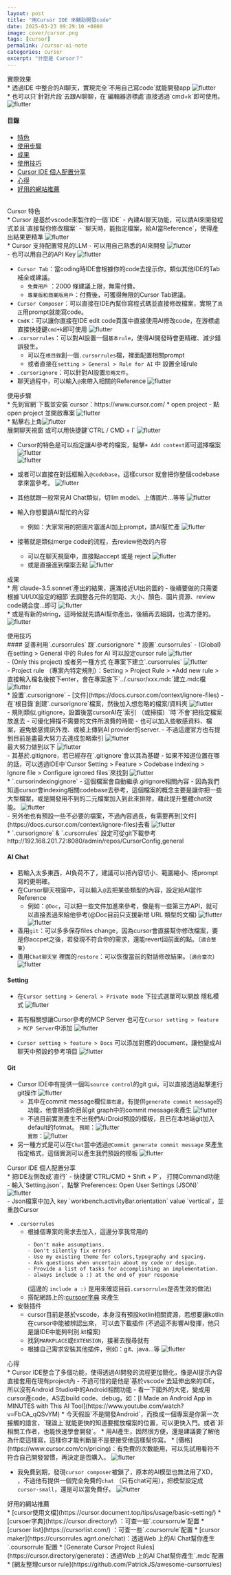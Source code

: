 ```yaml
---
layout: post
title: "用Cursor IDE 來輔助開發code"
date: 2025-03-23 09:29:10 +0800
image: cover/cursor.png
tags: [cursor]
permalink: /cursor-ai-note
categories: cursor
excerpt: "什麼是 Cursor？"
---
```


<div class="c-border-main-title-2">實際效果</div>
* 透過IDE 中整合的AI聊天，實現完全`不用自己寫code`就能開發app
<img src="/images/cursor/001.gif" alt="flutter"><br>
* 也可以只`針對片段`去跟AI聊聊，在`編輯器游標處`直接透過`cmd+k`即可使用。
<img src="/images/cursor/002.png" alt="flutter"><br>

#### 目錄
* [特色](#feature)
* [使用步驟](#usage-steps)
* [成果](#results)
* [使用技巧](#tips)
* [Cursor IDE 個人配置分享](#personal-config)
* [心得](#thoughts)
* [好用的網站推薦](#useful-sites)

<br>
<a id="feature"></a>
<div class="c-border-main-title-2">Cursor 特色</div>
* Cursor 是基於vscode來製作的一個`IDE`
  - 內建AI聊天功能，可以請AI來開發程式並且`直接幫你修改檔案`
  - `聊天時，能指定檔案，給AI當Reference`，使得產出結果更精準
  <img src="/images/cursor/003.png" alt="flutter"><br>
* Cursor 支持配置常見的LLM
   - 可以用自己熟悉的AI來開發
<img src="/images/cursor/004.png" alt="flutter"><br>
   - 也可以用自己的API Key
<img src="/images/cursor/005.png" alt="flutter"><br>

* `Cursor Tab`：當coding時IDE會根據你的code去提示你，類似其他IDE的Tab補全或建議。
    - `免費用戶` ：2000 條建議上限，無需付費。
    - `專業版和商業版用戶`：付費後，可獲得無限的Cursor Tab建議。
* `Cursor Composer`：可以直接在IDE內幫你寫程式碼並直接修改檔案，實現了`真正`用prompt就能寫code。
* `CmdK`：可以讓你直接在IDE edit code頁面中直接使用AI修改code，在游標處直接快捷鍵`cmd+k`即可使用
  <img src="/images/cursor/006.png" alt="flutter"><br>
* `.cursorrules`：可以對AI設置一個`基本rule`，使得AI開發時會更精確、減少錯誤發生。
    - 可以在`根目錄`創一個`.cursorrules`檔，裡面配置相關prompt
    - 或者直接在`setting > General > Rule for AI` 中 設置全域rule
* `.cursorignore`：可以針對AI設置`忽略文件`。
* 聊天過程中，可以輸入`@`來帶入相關的Reference
  <img src="/images/cursor/007.png" alt="flutter"><br>

<a id="usage-steps"></a>
<div class="c-border-main-title-2">使用步驟</div>
* 先到官網`下載並安裝`cursor：https://www.cursor.com/
* open project
    - 點 open project 並開啟專案
      <img src="/images/cursor/008.png" alt="flutter"><br>
* 點擊右上角<img src="/images/cursor/009.png" alt="flutter"><br>展開聊天視窗
  或可以用快捷鍵`CTRL / CMD + l`
  <img src="/images/cursor/010.png" alt="flutter"><br>

* Cursor的特色是可以指定讓AI參考的檔案，點擊`+ Add context`即可選擇檔案
  <img src="/images/cursor/011.png" alt="flutter"><br>
  <img src="/images/cursor/012.png" alt="flutter"><br>

* 或者可以直接在對話框輸入`@codebase`，這樣cursor 就會把你整個codebase拿來當參考。
  <img src="/images/cursor/013.png" alt="flutter"><br>

* 其他就跟一般常見AI Chat類似，切llm model、上傳圖片...等等
  <img src="/images/cursor/014.png" alt="flutter"><br>

* 輸入你想要請AI幫忙的內容
    - 例如：大家常用的把圖片塞進AI加上prompt，請AI幫忙產
      <img src="/images/cursor/015.png" alt="flutter"><br>
* 接著就是類似merge code的流程，去review他改的內容
    - 可以在聊天視窗中，直接點accept 或是 reject
      <img src="/images/cursor/016.png" alt="flutter"><br>
    - 或是直接進到檔案去點
      <img src="/images/cursor/017.png" alt="flutter"><br>

<a id="results"></a>
<div class="c-border-main-title-2">成果</div>
* 用`claude-3.5.sonnet`產出的結果，還滿接近UI出的圖的
    - 後續要做的只需要根據`UI/UX設定的細節`去調整各元件的間距、大小、顏色、圖片資源、review code耦合度...即可
      <img src="/images/cursor/018.png" alt="flutter"><br>
* 或是有新的string，這時候就先請AI幫你產出，後續再去細調，也滿方便的。
  <img src="/images/cursor/019.png" alt="flutter"><br>

<a id="tips"></a>
<div class="c-border-main-title-2">使用技巧</div>
#### 妥善利用`.cursorrules` 跟`.cursorignore`
* 設置`.cursorrules`
    - (Global) 在setting > General 中的 Rules for AI 可以設定cursor rule
      <img src="/images/cursor/020.png" alt="flutter"><br>
    - (Only this project) 或者另一種方式 在專案下建立`.cursorrules`
      <img src="/images/cursor/021.png" alt="flutter"><br>
    - Project rule （專案內特定規則）：Setting > Project Rule > +Add new rule > 直接輸入檔名後按下enter，會在專案底下`../.cursor/xxx.mdc`建立.mdc檔
      <img src="/images/cursor/022.png" alt="flutter"><br>
* 設置`.cursorignore`
    - [文件](https://docs.cursor.com/context/ignore-files)
    - 在`根目錄`創建`.cursorignore`檔案，然後加入想忽略的檔案/資料夾
      <img src="/images/cursor/023.png" alt="flutter"><br>
    - 規則類似.gitignore，設置後當cursorAI在`索引 （或掃描）`時`不會`把指定檔案放進去
        - 可優化掃描不需要的文件所浪費的時間
        - 也可以加入些敏感資料、檔案，避免敏感資訊外洩、或被上傳到AI provider的server.
        - 不過這邊官方也有提到目前是盡最大努力去達成忽略索引
          <img src="/images/cursor/024.png" alt="flutter"><br>
          最大努力做到以下
          <img src="/images/cursor/025.png" alt="flutter"><br>
    - 其基於.gitignore，若已經存在`.gitignore`會以其為基礎
    - 如果不知道位置在哪的話，可以透過IDE中`Cursor Setting > Feature > Codebase indexing > Ignore file > Configure ignored files`來找到
      <img src="/images/cursor/026.png" alt="flutter"><br>
* `.cursorindexingignore`
    - 這個檔案會自動繼承.gitignore相關內容
        - 因為我們知道cursor會indexing相關codebase去參考，這個檔案的概念主要是讓你把一些大型檔案，或是開發用不到的二元檔案加入到此來排除，藉此提升整體chat效能。
          <img src="/images/cursor/027.png" alt="flutter"><br>
    - 另外他也有預設一些不必要的檔案，不過內容過長，有需要再到[文件](https://docs.cursor.com/context/ignore-files)去看
      <img src="/images/cursor/028.png" alt="flutter"><br>
* `.cursorignore` & `.cursorrules` 設定可從git下載參考
  http://192.168.201.72:8080/admin/repos/CursorConfig,general

#### AI Chat
* 若輸入太多東西，AI負荷不了，建議可以把內容切小、範圍縮小、把prompt寫的更明確。
* 在Cursor聊天視窗中，可以輸入`@`去把某些類型的內容，設定給AI當作Reference
    - 例如：`@Doc`，可以把一些文件加進來參考，像是有一些第三方API，就可以直接丟過來給他參考(@Doc目前只支援新增 URL 類型的文檔)
      <img src="/images/cursor/029.png" alt="flutter"><br>
      <img src="/images/cursor/030.png" alt="flutter"><br>
* 善用`git`：可以多多保存files change，因為cursor會直接幫你修改檔案，要是你accpet之後，若發現不符合你的需求，還能revert回前面的點。（`適合整筆`）
* 善用`Chat聊天室` 裡面的`restore`：可以恢復當前的對話修改結果。（`適合當次`）
  <img src="/images/cursor/031.png" alt="flutter"><br>

#### Setting
* 在`Cursor setting > General > Private mode` 下拉式選單可以開啟 隱私模式
  <img src="/images/cursor/032.png" alt="flutter"><br>

* 若有相關想讓Cursor參考的MCP Server 也可在`Cursor setting > feature > MCP Server`中添加
  <img src="/images/cursor/033.png" alt="flutter"><br>

* `Cursor setting > feature > Docs` 可以添加對應的document，讓他變成AI聊天中預設的參考項目
  <img src="/images/cursor/034.png" alt="flutter"><br>

#### Git

* Cursor IDE中有提供一個叫`source control`的git gui，可以直接透過點擊進行git操作
  <img src="/images/cursor/035.png" alt="flutter"><br>
    - 其中在commit message欄位`最右邊`，有提供`generate commit message`的功能，他會根據你目前git graph中的commit message來產生
      <img src="/images/cursor/036.png" alt="flutter"><br>
    - 不過目前實測產生不出我們AirDroid預設的模板，且已在本地端git加入default的fotmat。
      `預期`：<img src="/images/cursor/037.png" alt="flutter"><br>
      `實際`：<img src="/images/cursor/038.png" alt="flutter"><br>
* 另一種方式是可以在`Chat`當中透過`@Commit generate commit message` 來產生指定格式，這個實測可以產生我們預設的模板
  <img src="/images/cursor/039.png" alt="flutter"><br>

<a id="personal-config"></a>
<div class="c-border-main-title-2">Cursor IDE 個人配置分享</div>
* 把IDE左側改成`直行`
    - 快捷鍵`CTRL/CMD + Shift + P`， 打開Command功能
    - 輸入`Setting.json`，點擊`Preferences: Open User Settings (JSON)`
      <img src="/images/cursor/040.png" alt="flutter"><br>
    - Json檔案中加入 key `workbench.activityBar.orientation` value `vertical`，並重啟Cursor

* `.cursorrules`
    - 根據個專案的需求去加入，這邊分享我常用的
      ```
      - Don't make assumptions. 
      - Don't silently fix errors
      - Use my existing theme for colors,typography and spacing. 
      - Ask questions when uncertain about my code or design. 
      - Provide a list of tasks for accomplishing an implementation.
      - always include a :) at the end of your response
      ```
      (這邊的 `include a :)` 是用來確認目前`.cursorrules`是否生效的做法)
    - 搭配網路上的:[cursoer字典](https://cursor.directory/)  來產生
* 安裝插件
    - cursor目前是基於vscode，本身沒有預設kotlin相關資源，若想要讓kotlin在cursor中能被辨認出來，
      可以去下載插件 (不過這不影響AI發揮，他只是讓IDE中能夠判別.kt檔案)
    - 找到`MARKPLACE`或`EXTENSION`，接著去搜尋就有
    - 根據自己需求安裝其他插件，例如：git、java...等
      <img src="/images/cursor/041.png" alt="flutter"><br>

<a id="thoughts"></a>
<div class="c-border-main-title-2">心得</div>
* Cursor IDE整合了多個功能，使得透過AI開發的流程更加簡化，像是AI提示內容直接套用在現有project內
    - 不過可惜的是他是`基於vscode`去延伸出來的IDE，所以沒有Android Studio中的Android相關功能
    - 看一下國外的大佬，變成用cursor產code，AS去build code、debug，如：[I Made an Android App in MINUTES with This AI Tool](https://www.youtube.com/watch?v=FbCA_qQSvYM)
* 今天假設`不是開發Android`，而換成一個專案是你第一次接觸的語言，`理論上`就能更快的知道要擺放檔案的位置，可以更快入門。或者`非相關工作者，也能快速學會開發`。
* 用AI產生，固然很方便，還是建議要了解他為什麼這樣寫，這樣你才能判斷是不是要接受他這樣幫你寫。
* [價格](https://www.cursor.com/cn/pricing)：有免費的次數能用，可以先試用看符不符合自己開發習慣，再決定是否購入。
  <img src="/images/cursor/042.png" alt="flutter"><br>

* 我免費到期，發現`cursor composer`被鎖了，原本的AI模型也無法用了XD，
  ，不過他有提供一個完全免費的`chat` （只有chat可用），把模型設定成`cursor-small`，還是可以當免費仔。
  <img src="/images/cursor/043.png" alt="flutter"><br>

<a id="useful-sites"></a>
<div class="c-border-main-title-2">好用的網站推薦</div>
* [cursor使用文檔](https://cursor.document.top/tips/usage/basic-setting/)
* [cursoer字典](https://cursor.directory/) ：可查一些`.coursorrule`配置
* [cursoer list](https://cursorlist.com/) ：可查一些`.coursorrule`配置
* [cursor maker](https://cursorrules.agnt.one/chat)：透過Web 上的AI Chat幫你產生`.coursorrule`配置
* [Generate Cursor Project Rules](https://cursor.directory/generate)：透過Web 上的AI Chat幫你產生`.mdc`配置
* [網友整理cursor rule](https://github.com/PatrickJS/awesome-cursorrules)
